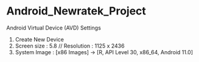 # Android_Newratek_Project

Android Virtual Device (AVD) Settings
1. Create New Device
2. Screen size : 5.8 // Resolution : 1125 x 2436
3. System Image : [x86 Images] -> [R, API Level 30, x86_64, Android 11.0]

